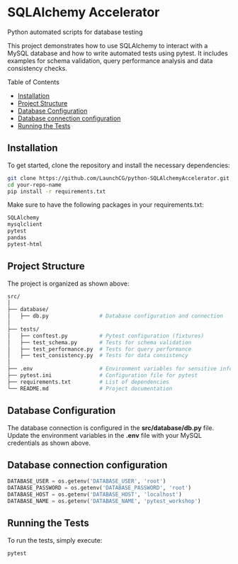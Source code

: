 # SQLAlchemy Accelerator
Python automated scripts for database testing

This project demonstrates how to use SQLAlchemy to interact with a MySQL database and how to write automated tests using pytest. It includes examples for schema validation, query performance analysis and data consistency checks.

Table of Contents
- [Installation](#installation)
- [Project Structure](#project-structure)
- [Database Configuration](#database-configuration)
- [Database connection configuration](#database-connection-configuration)
- [Running the Tests](#running-the-tests)

## Installation
To get started, clone the repository and install the necessary dependencies:
```bash
git clone https://github.com/LaunchCG/python-SQLAlchemyAccelerator.git
cd your-repo-name
pip install -r requirements.txt
```


Make sure to have the following packages in your requirements.txt:
```bash
SQLAlchemy
mysqlclient
pytest
pandas
pytest-html
```

## Project Structure
The project is organized as shown above:
```bash
src/
│
├── database/
│   ├── db.py                # Database configuration and connection
│
├── tests/
│   ├── conftest.py          # Pytest configuration (fixtures)
│   ├── test_schema.py       # Tests for schema validation
│   ├── test_performance.py  # Tests for query performance
│   ├── test_consistency.py  # Tests for data consistency
│
├── .env                     # Environment variables for sensitive information.
├── pytest.ini               # Configuration file for pytest
├── requirements.txt         # List of dependencies
└── README.md                # Project documentation
```

## Database Configuration
The database connection is configured in the **src/database/db.py** file. Update the environment variables in the **.env** file with your MySQL credentials as shown above.

## Database connection configuration
```python
DATABASE_USER = os.getenv('DATABASE_USER', 'root')
DATABASE_PASSWORD = os.getenv('DATABASE_PASSWORD', 'root')
DATABASE_HOST = os.getenv('DATABASE_HOST', 'localhost')
DATABASE_NAME = os.getenv('DATABASE_NAME', 'pytest_workshop')
```

## Running the Tests
To run the tests, simply execute:
```bash
pytest
```